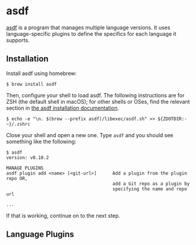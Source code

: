 # asdf

[asdf](https://asdf-vm.com) is a program that manages multiple language versions. It uses language-specific plugins to define the specifics for each language it supports.

## Installation

Install asdf using homebrew:

```console
$ brew install asdf
```

Then, configure your shell to load asdf. The following instructions are for ZSH (the default shell in macOS); for other shells or OSes, find the relevant section in [the asdf installation documentation](https://asdf-vm.com/guide/getting-started.html#_3-install-asdf).

```console
$ echo -e "\n. $(brew --prefix asdf)/libexec/asdf.sh" >> ${ZDOTDIR:-~}/.zshrc
```

Close your shell and open a new one. Type `asdf` and you should see something like the following:

```console
$ asdf
version: v0.10.2

MANAGE PLUGINS
asdf plugin add <name> [<git-url>]      Add a plugin from the plugin repo OR,
                                        add a Git repo as a plugin by
                                        specifying the name and repo url

...
```

If that is working, continue on to the next step.

## Language Plugins
